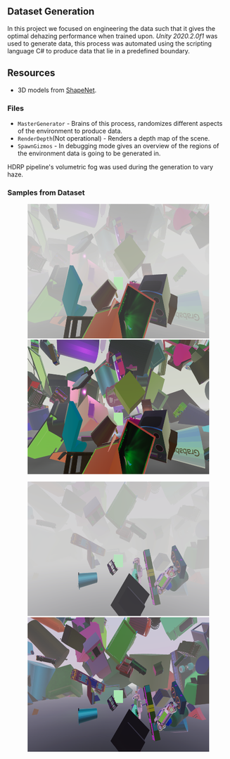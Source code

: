 ## Dataset Generation


In this project we focused on engineering the data such that it gives the optimal dehazing performance when trained upon. *Unity 2020.2.0f1* was used to generate data, this process was automated using the scripting language C# to produce data that lie in a predefined boundary. 

## Resources

* 3D models from [ShapeNet](https://shapenet.org/).

### Files

*  `MasterGenerator` - Brains of this process, randomizes different aspects of the environment to produce data.
*  `RenderDepth`(Not operational) - Renders a depth map of the scene.
*  `SpawnGizmos` - In debugging mode gives an overview of the regions of the environment data is going to be generated in.

HDRP pipeline's volumetric fog was used during the generation to vary haze.

### Samples from Dataset
<p align='center'>
<img src="figs/28_0_0.png" height="306px" width='413px'> 
<img src='figs/28.png' height="306px" width='413px' >

</div>

<p align='center'>
<img src='figs/59_0_0.png' height="306px" width='413px'> 
<img src='figs/59.png' height="306px" width='413px' >

</div>
